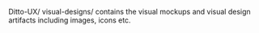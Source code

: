 Ditto-UX/ visual-designs/ contains the visual mockups and visual design artifacts including images, icons etc.

